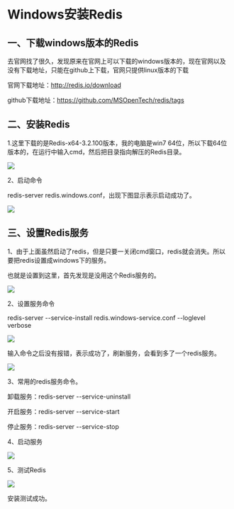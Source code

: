 



# Windows安装Redis

## **一、下载windows版本的Redis**

去官网找了很久，发现原来在官网上可以下载的windows版本的，现在官网以及没有下载地址，只能在github上下载，官网只提供linux版本的下载

官网下载地址：<http://redis.io/download>

github下载地址：<https://github.com/MSOpenTech/redis/tags>

## **二、安装Redis**

1.这里下载的是Redis-x64-3.2.100版本，我的电脑是win7 64位，所以下载64位版本的，在运行中输入cmd，然后把目录指向解压的Redis目录。

![](https://raw.githubusercontent.com/yang-zhijiang/learn-data/master/redis/%E5%AE%89%E8%A3%85/reids%E8%A7%A3%E5%8E%8B%E7%9B%AE%E5%BD%95.png)

2、启动命令

redis-server redis.windows.conf，出现下图显示表示启动成功了。

![](https://raw.githubusercontent.com/yang-zhijiang/learn-data/master/redis/安装/redis启动.png)

## **三、设置Redis服务**

1、由于上面虽然启动了redis，但是只要一关闭cmd窗口，redis就会消失。所以要把redis设置成windows下的服务。

也就是设置到这里，首先发现是没用这个Redis服务的。

![](https://raw.githubusercontent.com/yang-zhijiang/learn-data/master/redis/安装/查看redis服务.png)

2、设置服务命令

redis-server --service-install redis.windows-service.conf --loglevel verbose

![](https://raw.githubusercontent.com/yang-zhijiang/learn-data/master/redis/安装/设置redis服务命名.png)

输入命令之后没有报错，表示成功了，刷新服务，会看到多了一个redis服务。

![](https://raw.githubusercontent.com/yang-zhijiang/learn-data/master/redis/安装/查看redis服务存在.png)

3、常用的redis服务命令。

卸载服务：redis-server --service-uninstall

开启服务：redis-server --service-start

停止服务：redis-server --service-stop

4、启动服务

![](https://raw.githubusercontent.com/yang-zhijiang/learn-data/master/redis/安装/启动redis服务.png)

5、测试Redis

![](https://raw.githubusercontent.com/yang-zhijiang/learn-data/master/redis/安装/测试redis服务.png)

安装测试成功。